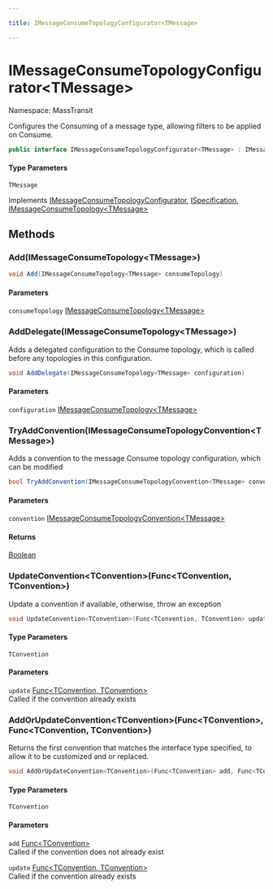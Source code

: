 ```yaml
---

title: IMessageConsumeTopologyConfigurator<TMessage>

---
```


# IMessageConsumeTopologyConfigurator\<TMessage\>

Namespace: MassTransit

Configures the Consuming of a message type, allowing filters to be applied
 on Consume.

```csharp
public interface IMessageConsumeTopologyConfigurator<TMessage> : IMessageConsumeTopologyConfigurator, ISpecification, IMessageConsumeTopology<TMessage>
```

#### Type Parameters

`TMessage`<br/>

Implements [IMessageConsumeTopologyConfigurator](../masstransit/imessageconsumetopologyconfigurator), [ISpecification](../masstransit/ispecification), [IMessageConsumeTopology\<TMessage\>](../masstransit/imessageconsumetopology-1)

## Methods

### **Add(IMessageConsumeTopology\<TMessage\>)**

```csharp
void Add(IMessageConsumeTopology<TMessage> consumeTopology)
```

#### Parameters

`consumeTopology` [IMessageConsumeTopology\<TMessage\>](../masstransit/imessageconsumetopology-1)<br/>

### **AddDelegate(IMessageConsumeTopology\<TMessage\>)**

Adds a delegated configuration to the Consume topology, which is called before any topologies
 in this configuration.

```csharp
void AddDelegate(IMessageConsumeTopology<TMessage> configuration)
```

#### Parameters

`configuration` [IMessageConsumeTopology\<TMessage\>](../masstransit/imessageconsumetopology-1)<br/>

### **TryAddConvention(IMessageConsumeTopologyConvention\<TMessage\>)**

Adds a convention to the message Consume topology configuration, which can be modified

```csharp
bool TryAddConvention(IMessageConsumeTopologyConvention<TMessage> convention)
```

#### Parameters

`convention` [IMessageConsumeTopologyConvention\<TMessage\>](../masstransit-configuration/imessageconsumetopologyconvention-1)<br/>

#### Returns

[Boolean](https://learn.microsoft.com/en-us/dotnet/api/system.boolean)<br/>

### **UpdateConvention\<TConvention\>(Func\<TConvention, TConvention\>)**

Update a convention if available, otherwise, throw an exception

```csharp
void UpdateConvention<TConvention>(Func<TConvention, TConvention> update)
```

#### Type Parameters

`TConvention`<br/>

#### Parameters

`update` [Func\<TConvention, TConvention\>](https://learn.microsoft.com/en-us/dotnet/api/system.func-2)<br/>
Called if the convention already exists

### **AddOrUpdateConvention\<TConvention\>(Func\<TConvention\>, Func\<TConvention, TConvention\>)**

Returns the first convention that matches the interface type specified, to allow it to be customized
 and or replaced.

```csharp
void AddOrUpdateConvention<TConvention>(Func<TConvention> add, Func<TConvention, TConvention> update)
```

#### Type Parameters

`TConvention`<br/>

#### Parameters

`add` [Func\<TConvention\>](https://learn.microsoft.com/en-us/dotnet/api/system.func-1)<br/>
Called if the convention does not already exist

`update` [Func\<TConvention, TConvention\>](https://learn.microsoft.com/en-us/dotnet/api/system.func-2)<br/>
Called if the convention already exists

